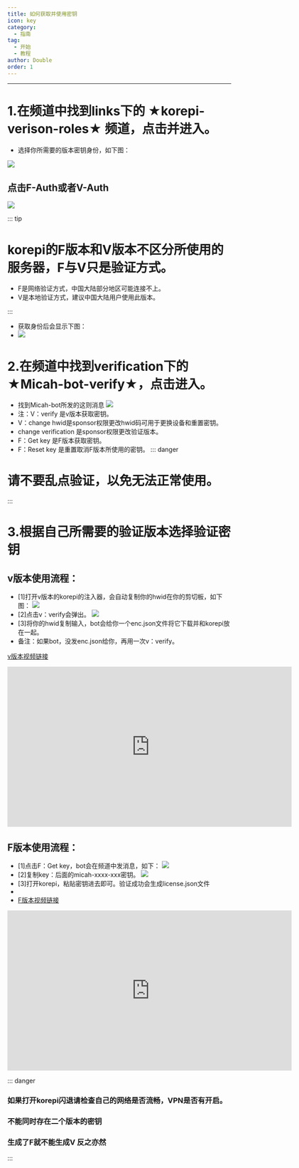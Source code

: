 ```yaml
---
title: 如何获取并使用密钥
icon: key
category:
  - 指南
tag:
  - 开始
  - 教程
author: Double
order: 1
---
```

---
# 1.在频道中找到links下的 ★korepi-verison-roles★ 频道，点击并进入。
  - 选择你所需要的版本密钥身份，如下图：
  
  ![](images/key-1.png)

  ## 点击F-Auth或者V-Auth
![](images/key-2.png)

  ::: tip
  # korepi的F版本和V版本不区分所使用的服务器，F与V只是验证方式。
  
  - F是网络验证方式，中国大陆部分地区可能连接不上。
  - V是本地验证方式，建议中国大陆用户使用此版本。
  
  :::
  - 获取身份后会显示下图：
  - ![](images/key-3.png)
  
# 2.在频道中找到verification下的 ★Micah-bot-verify★，点击进入。
 - 找到Micah-bot所发的这则消息
 ![](images/key-4.png)
 - 注：V：verify 是v版本获取密钥。
 - V：change hwid是sponsor权限更改hwid码可用于更换设备和重置密钥。
 - change verification 是sponsor权限更改验证版本。
 - F：Get key 是F版本获取密钥。
 - F：Reset key 是重置取消F版本所使用的密钥。
  ::: danger 
  # 请不要乱点验证，以免无法正常使用。
  :::
# 3.根据自己所需要的验证版本选择验证密钥
 ## v版本使用流程：
 - [1]打开v版本的korepi的注入器，会自动复制你的hwid在你的剪切板，如下图：
 ![](images/key-6.png)
 - [2]点击v：verify会弹出。
  ![](images/key-5.png)
 - [3]将你的hwid复制输入，bot会给你一个enc.json文件将它下载并和korepi放在一起。
 - 备注：如果bot，没发enc.json给你，再用一次v：verify。
  
  [v版本视频链接](https://youtu.be/0ccpiexXzss)

  <iframe width="640" height="360" src="https://www.youtube.com/embed/0ccpiexXzss?si=ciWVRhfs6kZ-mNFR" title="korepi 中文V版本使用密钥教程" frameborder="0" allow="accelerometer; autoplay; clipboard-write; encrypted-media; gyroscope; picture-in-picture; web-share" allowfullscreen></iframe>

 ## F版本使用流程：
 - [1]点击F：Get key，bot会在频道中发消息，如下：
  ![](images/key-7.png)
 - [2]复制key：后面的micah-xxxx-xxx密钥。
 ![](images/key-8.png)
 - [3]打开korepi，粘贴密钥进去即可。验证成功会生成license.json文件
 - 
 - [F版本视频链接](https://youtu.be/lekW7aMKmr0)
  
 <iframe width="640" height="360" src="https://www.youtube.com/embed/lekW7aMKmr0?si=aVtpdaHuwgMpxxdQ" title="korepi 中文F版本使用密钥教程" frameborder="0" allow="accelerometer; autoplay; clipboard-write; encrypted-media; gyroscope; picture-in-picture; web-share" allowfullscreen></iframe>

  
  ::: danger 
 ### 如果打开korepi闪退请检查自己的网络是否流畅，VPN是否有开启。
  ### 不能同时存在二个版本的密钥
  ### 生成了F就不能生成V 反之亦然
  :::
